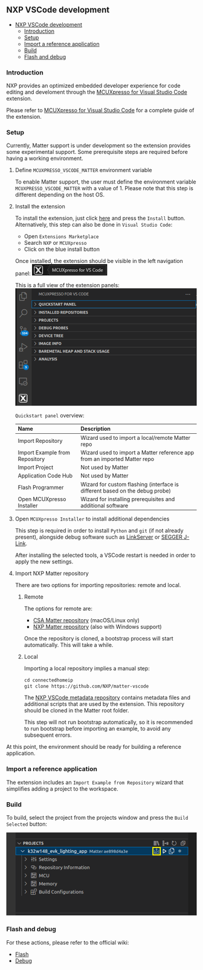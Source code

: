 ## NXP VSCode development

-   [NXP VSCode development](#nxp-vscode-development)
    -   [Introduction](#introduction)
    -   [Setup](#setup)
    -   [Import a reference application](#import-a-reference-application)
    -   [Build](#build)
    -   [Flash and debug](#flash-and-debug)

### Introduction

NXP provides an optimized embedded developer experience for code editing and
develoment through the
[MCUXpresso for Visual Studio Code](https://www.nxp.com/products/processors-and-microcontrollers/arm-microcontrollers/general-purpose-mcus/mcx-arm-cortex-m/mcx-a-series-microcontrollers/mcuxpresso-for-visual-studio-code:MCUXPRESSO-VSC)
extension.

Please refer to
[MCUXpresso for Visual Studio Code](https://github.com/nxp-mcuxpresso/vscode-for-mcux/wiki)
for a complete guide of the extension.

### Setup

Currently, Matter support is under development so the extension provides some
experimental support. Some prerequisite steps are required before having a
working environment.

1. Define `MCUXPRESSO_VSCODE_MATTER` environment variable

    To enable Matter support, the user must define the environment variable
    `MCUXPRESSO_VSCODE_MATTER` with a value of 1. Please note that this step is
    different depending on the host OS.

2. Install the extension

    To install the extension, just click
    [here](https://marketplace.visualstudio.com/items?itemName=NXPSemiconductors.mcuxpresso)
    and press the `Install` button. Alternatively, this step can also be done in
    `Visual Studio Code`:

    - Open `Extensions Marketplace`
    - Search `NXP` or `MCUXpresso`
    - Click on the blue install button

    Once installed, the extension should be visible in the left navigation
    panel: ![NXP-extension-icon](images/mcuxpresso_extension_logo.png)

    This is a full view of the extension panels:
    ![NXP-extension-panels](images/mcuxpresso_vscode_panels.png)

    `Quickstart panel` overview:

    | Name                           | Description                                                                  |
    | ------------------------------ | ---------------------------------------------------------------------------- |
    | Import Repository              | Wizard used to import a local/remote Matter repo                             |
    | Import Example from Repository | Wizard used to import a Matter reference app from an imported Matter repo    |
    | Import Project                 | Not used by Matter                                                           |
    | Application Code Hub           | Not used by Matter                                                           |
    | Flash Programmer               | Wizard for custom flashing (interface is different based on the debug probe) |
    | Open MCUXpresso Installer      | Wizard for installing prerequisites and additional software                  |

3. Open `MCUXpresso Installer` to install additional dependencies

    This step is required in order to install `Python` and `git` (if not already
    present), alongside debug software such as
    [LinkServer](https://www.nxp.com/design/design-center/software/development-software/mcuxpresso-software-and-tools-/linkserver-for-microcontrollers:LINKERSERVER)
    or [SEGGER J-Link](https://www.segger.com/downloads/jlink/).

    After installing the selected tools, a VSCode restart is needed in order to
    apply the new settings.

4. Import NXP Matter repository

    There are two options for importing repositories: remote and local.

    1. Remote

        The options for remote are:

        - [CSA Matter repository](https://github.com/project-chip/connectedhomeip)
          (macOS/Linux only)
        - [NXP Matter repository](https://github.com/NXP/matter) (also with
          Windows support)

        Once the repository is cloned, a bootstrap process will start
        automatically. This will take a while.

    2. Local

        Importing a local repository implies a manual step:

        ```
        cd connectedhomeip
        git clone https://github.com/NXP/matter-vscode
        ```

        The
        [NXP VSCode metadata repository](https://github.com/NXP/matter-vscode)
        contains metadata files and additional scripts that are used by the
        extension. This repository should be cloned in the Matter root folder.

        This step will not run bootstrap automatically, so it is recommended to
        run bootstrap before importing an example, to avoid any subsequent
        errors.

At this point, the environment should be ready for building a reference
application.

### Import a reference application

The extension includes an `Import Example from Repository` wizard that
simplifies adding a project to the workspace.

### Build

To build, select the project from the projects window and press the
`Build Selected` button:

![](images/mcuxpresso_build_project.png)

### Flash and debug

For these actions, please refer to the official wiki:

-   [Flash](https://github.com/nxp-mcuxpresso/vscode-for-mcux/wiki/Flash)
-   [Debug](https://github.com/nxp-mcuxpresso/vscode-for-mcux/wiki/Debug)
